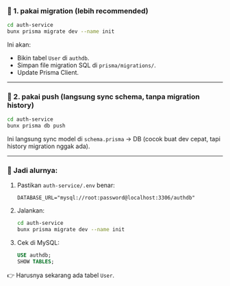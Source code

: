 

### 🔹 1. **pakai migration (lebih recommended)**

```bash
cd auth-service
bunx prisma migrate dev --name init
```

Ini akan:

* Bikin tabel `User` di `authdb`.
* Simpan file migration SQL di `prisma/migrations/`.
* Update Prisma Client.

---

### 🔹 2. **pakai push (langsung sync schema, tanpa migration history)**

```bash
cd auth-service
bunx prisma db push
```

Ini langsung sync model di `schema.prisma` → DB (cocok buat dev cepat, tapi history migration nggak ada).

---

### 📌 Jadi alurnya:

1. Pastikan `auth-service/.env` benar:

   ```env
   DATABASE_URL="mysql://root:password@localhost:3306/authdb"
   ```

2. Jalankan:

   ```bash
   cd auth-service
   bunx prisma migrate dev --name init
   ```

3. Cek di MySQL:

   ```sql
   USE authdb;
   SHOW TABLES;
   ```

👉 Harusnya sekarang ada tabel `User`.
